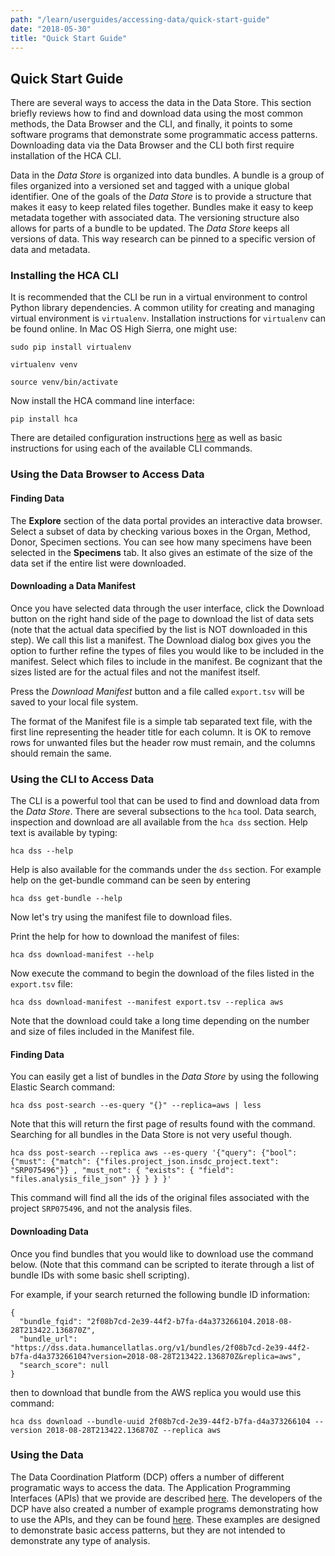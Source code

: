 ```yaml
---
path: "/learn/userguides/accessing-data/quick-start-guide"
date: "2018-05-30"
title: "Quick Start Guide"
---
```



## Quick Start Guide
There are several ways to access the data in the Data Store. This section briefly reviews how to find and download data using the most common methods, the Data Browser and the CLI, and finally, it points to some software programs that demonstrate some programmatic access patterns. Downloading data via the Data Browser and the CLI both first require installation of the HCA CLI.

Data in the *Data Store* is organized into data bundles. A bundle is a group of files organized into a versioned set and tagged with a unique global identifier. One of the goals of the *Data Store* is to provide a structure that makes it easy to keep related files together. Bundles make it easy to keep metadata together with associated data. The versioning structure also allows for parts of a bundle to be updated. The *Data Store* keeps all versions of data. This way research can be pinned to a specific version of data and metadata.

### Installing the HCA CLI
It is recommended that the CLI be run in a virtual environment to control Python library dependencies. A common utility for creating and managing virtual environment is `virtualenv`. Installation instructions for `virtualenv` can be found online. In Mac OS High Sierra, one might use:

`sudo pip install virtualenv`

`virtualenv venv`

`source venv/bin/activate`

Now install the HCA command line interface:

`pip install hca`

There are detailed configuration instructions [here](https://hca.readthedocs.io/en/latest/) as well as basic instructions for using each of the available CLI commands.

### Using the Data Browser to Access Data
#### Finding Data
The **Explore** section of the data portal provides an interactive data browser. Select a subset of data by checking various boxes in the Organ, Method, Donor, Specimen sections. You can see how many specimens have been selected in the **Specimens** tab. It also gives an estimate of the size of the data set if the entire list were downloaded.

#### Downloading a Data Manifest
Once you have selected data through the user interface, click the Download button on the right hand side of the page to download the list of data sets (note that the actual data specified by the list is NOT downloaded in this step). We call this list a manifest. The Download dialog box gives you the option to further refine the types of files you would like to be included in the manifest. Select which files to include in the manifest. Be cognizant that the sizes listed are for the actual files and not the manifest itself. 

Press the _Download Manifest_ button and a file called `export.tsv` will be saved to your local file system.

The format of the Manifest file is a simple tab separated text file, with the first line representing the header title for each column. It is OK to remove rows for unwanted files but the header row must remain, and the columns should remain the same.

### Using the CLI to Access Data
The CLI is a powerful tool that can be used to find and download data from the *Data Store*. There are several subsections to the `hca` tool. Data search, inspection and download are all available from the `hca dss` section. Help text is available by typing:

`hca dss --help`

Help is also available for the commands under the `dss` section. For example help on the get-bundle command can be seen by entering

`hca dss get-bundle --help`

Now let's try using the manifest file to download files. 

Print the help for how to download the manifest of files:

`hca dss download-manifest --help`

Now execute the command to begin the download of the files listed in the `export.tsv` file:

`hca dss download-manifest --manifest export.tsv --replica aws`

Note that the download could take a long time depending on the number and size of files included in the Manifest file.

#### Finding Data
You can easily get a list of bundles in the *Data Store* by using the following Elastic Search command:

`hca dss post-search --es-query "{}" --replica=aws | less`
    
Note that this will return the first page of results found with the command. Searching for all bundles in the Data Store is not very useful though. 

`hca dss post-search --replica aws --es-query '{"query": {"bool": {"must": {"match": {"files.project_json.insdc_project.text": "SRP075496"}} , "must_not": { "exists": { "field": "files.analysis_file_json" }} } } }'`

This command will find all the ids of the original files associated with the project `SRP075496`, and not the analysis files.

#### Downloading Data
Once you find bundles that you would like to download use the command below. (Note that this command can be scripted to iterate through a list of bundle IDs with some basic shell scripting).

For example, if your search returned the following bundle ID information:

    {
      "bundle_fqid": "2f08b7cd-2e39-44f2-b7fa-d4a373266104.2018-08-28T213422.136870Z",
      "bundle_url": "https://dss.data.humancellatlas.org/v1/bundles/2f08b7cd-2e39-44f2-b7fa-d4a373266104?version=2018-08-28T213422.136870Z&replica=aws",
      "search_score": null
    }

then to download that bundle from the AWS replica you would use this command:

    hca dss download --bundle-uuid 2f08b7cd-2e39-44f2-b7fa-d4a373266104 --version 2018-08-28T213422.136870Z --replica aws

### Using the Data
The Data Coordination Platform (DCP) offers a number of different programatic ways to access the data. The Application Programming Interfaces (APIs) that we provide are described [here](https://dev.data.humancellatlas.org/develop/api-documentation/data-store-consumer-api). The developers of the DCP have also created a number of example programs demonstrating how to use the APIs, and they can be found [here](https://dev.data.humancellatlas.org/learn/development-guides/consumer-vignettes). These examples are designed to demonstrate basic access patterns, but they are not intended to demonstrate any type of analysis.
